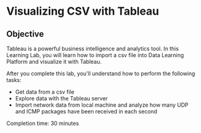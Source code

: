 # Visualizing CSV with Tableau

## Objective

Tableau is a powerful business intelligence and analytics tool. In this Learning Lab, you will learn how to import a csv file into Data Learning Platform and visualize it with Tableau. 

After you complete this lab, you'll understand how to perform the following tasks:
- Get data from a csv file
- Explore data with the Tableau server
- Import network data from local machine and analyze how many UDP and ICMP packages have been received in each second


Completion time: 30 minutes

<!--
## Prerequisites

Describe any Prerequisites here

## Content area 1

Content goes here

## Content area 2

Content goes here

Image example: ![alternate text](/posts/files / sample - lab / assets / images / cisco - live.jpg)

``
`python
  import sys
  
  print("hello world")
`
``
-->
